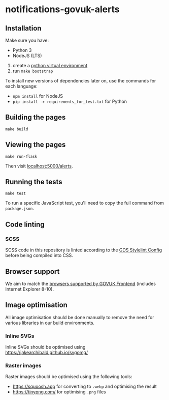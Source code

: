 # notifications-govuk-alerts

## Installation

Make sure you have:
- Python 3
- NodeJS (LTS)

1. create a [python virtual environment](https://docs.python.org/3/tutorial/venv.html#creating-virtual-environments)
2. run `make bootstrap`

To install new versions of dependencies later on, use the commands for each language:
- `npm install` for NodeJS
- `pip install -r requirements_for_test.txt` for Python

## Building the pages

```
make build
```

## Viewing the pages

```
make run-flask
```

Then visit [localhost:5000/alerts](http://localhost:5000/alerts).

## Running the tests

```
make test
```

To run a specific JavaScript test, you'll need to copy the full command from `package.json`.

## Code linting

### SCSS

SCSS code in this repository is linted according to the [GDS Stylelint Config](https://github.com/alphagov/stylelint-config-gds) before being compiled into CSS.

## Browser support

We aim to match the [browsers supported by GOVUK Frontend](https://github.com/alphagov/govuk-frontend#browser-and-assistive-technology-support) (includes Internet Explorer 8-10).

## Image optimisation

All image optimisation should be done manually to remove the need for various libraries in our build
environments.

### Inline SVGs

Inline SVGs should be optimised using https://jakearchibald.github.io/svgomg/

### Raster images

Raster images should be optimised using the following tools:
- https://squoosh.app for converting to `.webp` and optimising the result
- https://tinypng.com/ for optimising `.png` files
